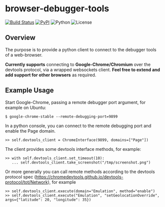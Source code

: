 # browser-debugger-tools
[![Build Status](https://img.shields.io/travis/scivisum/browser-debugger-tools/master.svg?style=flat-square)](https://travis-ci.org/scivisum/browser-debugger-tools)
[![PyPI](https://img.shields.io/pypi/v/browserdebuggertools.svg?style=flat-square)](https://pypi.python.org/pypi/browserdebuggertools)
![Python](https://img.shields.io/pypi/pyversions/browserdebuggertools.svg?style=flat-square)
![License](https://img.shields.io/pypi/l/browserdebuggertools.svg?style=flat-square)
## Overview
The purpose is to provide a python client to connect to the debugger tools of a web-browser.

**Currently supports** connecting to **Google-Chrome/Chromium** over the devtools protocol, via a wrapped websockets client. **Feel free to extend and add support for other browsers** as required.

## Example Usage

Start Google-Chrome, passing a remote debugger port argument, for example on Ubuntu:
```
$ google-chrome-stable --remote-debugging-port=9899
```

In a python console, you can connect to the remote debugging port and enable the Page domain.
```
>> self.devtools_client = ChromeInterface(9899, domains=["Page"])
```

The client provides some devtools interface methods, for example:
```
>> with self.devtools_client.set_timeout(10):
   ... self.devtools_client.take_screenshot("/tmp/screenshot.png")
```

Or more generally you can call remote methods according to the devtools protocol spec (https://chromedevtools.github.io/devtools-protocol/tot/Network), for example
```
>> self.devtools_client.execute(domain="Emulation", method="enable")
>> self.devtools_client.execute("Emulation", "setGeolocationOverride", args={"latitude": 20, "longitude": 35})
````

